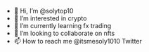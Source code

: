- 👋 Hi, I’m @solytop10
- 👀 I’m interested in crypto 
- 🌱 I’m currently learning fx trading 
- 💞️ I’m looking to collaborate on nfts
- 📫 How to reach me @itsmesoly1010 Twitter 

<!---
solytop10/solytop10 is a ✨ special ✨ repository because its `README.md` (this file) appears on your GitHub profile.
You can click the Preview link to take a look at your changes.
--->
